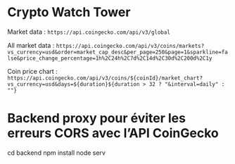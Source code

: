 # Crypto Watch Tower

Market data : `https://api.coingecko.com/api/v3/global`

All market data : `https://api.coingecko.com/api/v3/coins/markets?vs_currency=usd&order=market_cap_desc&per_page=250&page=1&sparkline=false&price_change_percentage=1h%2C24h%2C7d%2C14d%2C30d%2C200d%2C1y`

Coin price chart : `https://api.coingecko.com/api/v3/coins/${coinId}/market_chart?vs_currency=usd&days=${duration}${duration > 32 ? "&interval=daily" : ""}`


# Backend proxy pour éviter les erreurs CORS avec l’API CoinGecko
cd backend
npm install
node serv